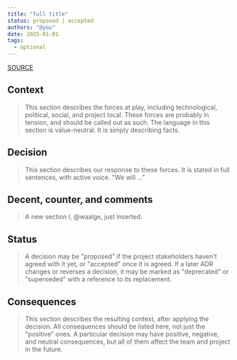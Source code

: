 ```yaml
---
title: "full title"
status: proposed | accepted
authors: "@you"
date: 2025-01-01
tags: 
  - optional
---
```


[SOURCE](https://cognitect.com/blog/2011/11/15/documenting-architecture-decisions)

## Context 

> This section describes the forces at play, including technological, political, social, and project local. These forces are probably in tension, and should be called out as such. The language in this section is value-neutral. It is simply describing facts.

## Decision 

> This section describes our response to these forces. It is stated in full sentences, with active voice. "We will …"

## Decent, counter, and comments

> A new section I, @waalge, just inserted. 

## Status 

> A decision may be "proposed" if the project stakeholders haven't agreed with it yet, or "accepted" once it is agreed. If a later ADR changes or reverses a decision, it may be marked as "deprecated" or "superseded" with a reference to its replacement.

## Consequences 

> This section describes the resulting context, after applying the decision. All consequences should be listed here, not just the "positive" ones. A particular decision may have positive, negative, and neutral consequences, but all of them affect the team and project in the future.
